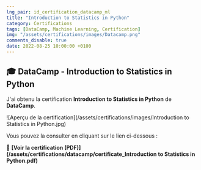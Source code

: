 ```yaml
---
lng_pair: id_certification_datacamp_ml
title: "Introduction to Statistics in Python"
category: Certifications
tags: [DataCamp, Machine Learning, Certification]
img: "/assets/certifications/images/Datacamp.png"
comments_disable: true
date: 2022-08-25 10:00:00 +0100
---
```


## 🎓 DataCamp - Introduction to Statistics in Python

J'ai obtenu la certification **Introduction to Statistics in Python** de **DataCamp**.

![Aperçu de la certification](/assets/certifications/images/Introduction to Statistics in Python.jpg)  

Vous pouvez la consulter en cliquant sur le lien ci-dessous :

📜 **[Voir la certification (PDF)](/assets/certifications/datacamp/certificate_Introduction to Statistics in Python.pdf)** 
